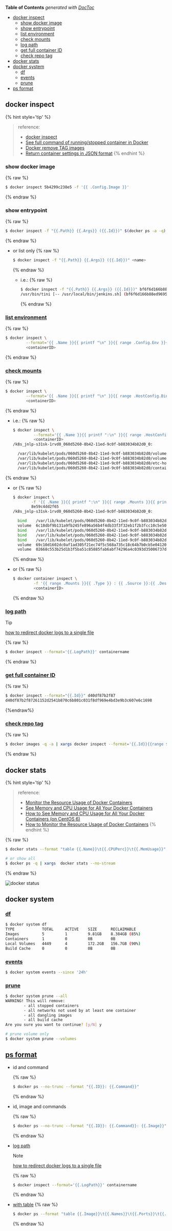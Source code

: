 <!-- START doctoc generated TOC please keep comment here to allow auto update -->
<!-- DON'T EDIT THIS SECTION, INSTEAD RE-RUN doctoc TO UPDATE -->
**Table of Contents**  *generated with [DocToc](https://github.com/thlorenz/doctoc)*

- [docker inspect](#docker-inspect)
  - [show docker image](#show-docker-image)
  - [show entrypoint](#show-entrypoint)
  - [list environment](#list-environment)
  - [check mounts](#check-mounts)
  - [log path](#log-path)
  - [get full container ID](#get-full-container-id)
  - [check repo tag](#check-repo-tag)
- [docker stats](#docker-stats)
- [docker system](#docker-system)
  - [df](#df)
  - [events](#events)
  - [prune](#prune)
- [ps format](#ps-format)

<!-- END doctoc generated TOC please keep comment here to allow auto update -->

## docker inspect

{% hint style='tip' %}
> reference:
> - [docker inspect](https://docs.docker.com/engine/reference/commandline/inspect/)
> - [See full command of running/stopped container in Docker](https://stackoverflow.com/a/27380853/2940319)
> - [Docker remove <none> TAG images](https://stackoverflow.com/a/33913711/2940319)
> - [Return container settings in JSON format](https://megamorf.gitlab.io/2021/03/14/return-container-settings-in-json-format/)
{% endhint %}

### show docker image
{% raw %}
```bash
$ docker inspect 5b4299c238e5 -f '{{ .Config.Image }}'
```
{% endraw %}

### show entrypoint
{% raw %}
```bash
$ docker inspect -f "{{.Path}} {{.Args}} ({{.Id}})" $(docker ps -a -q)
```
{% endraw %}

- or list <name> only
  {% raw %}
  ```bash
  $ docker inspect -f "{{.Path}} {{.Args}} ({{.Id}})" <name>
  ```
  {% endraw %}

  - i.e.:
    {% raw %}
    ```bash
    $ docker inspect -f "{{.Path}} {{.Args}} ({{.Id}})" bf6f6d166b88
    /usr/bin/tini [-- /usr/local/bin/jenkins.sh] (bf6f6d166b88ed9695b89d859ddc1feb7d2deaf07c64352ad479645b707e0157)
    ```
    {% endraw %}

### [list environment](https://stackoverflow.com/a/43875774/2940319)
{% raw %}
```bash
$ docker inspect \
         --format='{{ .Name }}{{ printf "\n" }}{{ range .Config.Env }}{{ printf "\n\t" }}{{ printf . }}{{ end }}' \
         <containerID>
```
{% endraw %}

### [check mounts](https://stackoverflow.com/a/68096235/2940319)
{% raw %}
```bash
$ docker inspect \
         --format='{{ .Name }}{{ printf "\n" }}{{ range .HostConfig.Binds }}{{ printf "\n\t" }}{{ printf . }}{{ end }}' \
         <containerID>
```
{% endraw %}

- i.e.:
  {% raw %}
  ```bash
  $ docker inspect \
           --format='{{ .Name }}{{ printf ":\n" }}{{ range .HostConfig.Binds }}{{ printf "\n\t" }}{{ printf . }}{{ end }}' \
           <containerID>
  /k8s_jnlp-s31sk-1rvd0_060d5260-8b42-11ed-9c0f-b883034b82d0_0:

    /var/lib/kubelet/pods/060d5260-8b42-11ed-9c0f-b883034b82d0/volumes/kubernetes.io~empty-dir/workspace-volume:/home/marslo
    /var/lib/kubelet/pods/060d5260-8b42-11ed-9c0f-b883034b82d0/volumes/kubernetes.io~secret/default-token-m6bqf:/var/run/secrets/kubernetes.io/serviceaccount:ro
    /var/lib/kubelet/pods/060d5260-8b42-11ed-9c0f-b883034b82d0/etc-hosts:/etc/hosts
    /var/lib/kubelet/pods/060d5260-8b42-11ed-9c0f-b883034b82d0/containers/jnlp/1d0c9319:/dev/termination-log
  ```
{% endraw %}

- or
  {% raw %}
  ```bash
  $ docker inspect \
          -f '{{ .Name }}{{ printf ":\n" }}{{ range .Mounts }}{{ printf "\n\t" }}{{ .Type }}{{ printf "\t" }}{{ if eq .Type "bind" }}{{ .Source }}{{ end }}{{ .Name }} => {{ .Destination }}{{ end }}{{ printf "\n" }}' \
          8e59c4dd2f65
  /k8s_jnlp-s31sk-1rvd0_060d5260-8b42-11ed-9c0f-b883034b82d0_0:

    bind    /var/lib/kubelet/pods/060d5260-8b42-11ed-9c0f-b883034b82d0/volumes/kubernetes.io~secret/default-token-m6bqf => /var/run/secrets/kubernetes.io/serviceaccount
    volume  6c18dbf9b131a9fb245fe896a56b4f4db33f3f32eb1f2b3fcc10c5e50baf7e4f => /home/devops/.jenkins
    bind    /var/lib/kubelet/pods/060d5260-8b42-11ed-9c0f-b883034b82d0/volumes/kubernetes.io~empty-dir/workspace-volume => /home/devops
    bind    /var/lib/kubelet/pods/060d5260-8b42-11ed-9c0f-b883034b82d0/etc-hosts => /etc/hosts
    bind    /var/lib/kubelet/pods/060d5260-8b42-11ed-9c0f-b883034b82d0/containers/jnlp/1d0c9319 => /dev/termination-log
    volume  69c10d1602dc0af1ad305f21ec74f5c568a735c18c64b7b0cb5e04120159e2bd => /home/devops/.ssh
    volume  02668c553b25d1b3f5ba51c85885fab6abf74296a4c0393d35006737d543a174 => /home/devops/agent
  ```
  {% endraw %}

- or
  {% raw %}
  ```bash
  $ docker container inspect \
           -f '{{ range .Mounts }}{{ .Type }} : {{ .Source }}:{{ .Destination }}{{ println }}{{  end  }}' \
           <containerID>
  ```
  {% endraw %}

### [log path](https://stackoverflow.com/a/41147654/2940319)

> [!TIP]
> [how to redirect docker logs to a single file](https://www.scalyr.com/blog/how-to-redirect-docker-logs-to-a-single-file)

{% raw %}
```bash
$ docker inspect --format='{{.LogPath}}' containername
```
{% endraw %}

### [get full container ID](https://forums.docker.com/t/how-to-get-a-full-id-of-a-certain-container/2418/3)
{% raw %}
```bash
$ docker inspect --format="{{.Id}}" d40df87b2f87
d40df87b2f87261152d2541b870c6b801c031f8df969e4bd3e9b3c607e6c1698
```
{%endraw%}

### [check repo tag](https://stackoverflow.com/a/33913711/2940319)
{% raw %}
```bash
$ docker images -q -a | xargs docker inspect --format='{{.Id}}{{range $rt := .RepoTags}} {{$rt}} {{end}}'
```
{% endraw %}

## docker stats

{% hint style='tip' %}
> reference:
> - [Monitor the Resource Usage of Docker Containers](https://www.cloudsavvyit.com/13715/how-to-monitor-the-resource-usage-of-docker-containers/)
> - [See Memory and CPU Usage for All Your Docker Containers](https://dev.to/rubberduck/how-to-see-memory-and-cpu-usage-for-all-your-docker-containers)
> - [How to See Memory and CPU Usage for All Your Docker Containers (on CentOS 6)](https://dev.to/rubberduck/how-to-see-memory-and-cpu-usage-for-all-your-docker-containers)
> - [How to Monitor the Resource Usage of Docker Containers](https://www.howtogeek.com/devops/how-to-monitor-the-resource-usage-of-docker-containers/)
{% endhint %}

{% raw %}
```bash
$ docker stats --format "table {{.Name}}\t{{.CPUPerc}}\t{{.MemUsage}}" <CONTAINER_ID>

# or show all
$ docker ps -q | xargs  docker stats --no-stream
```
{% endraw %}

![docker status](../../screenshot/docker/docker-stat-resource-1.gif)


## docker system
### [df](https://docs.docker.com/engine/reference/commandline/system_df/)
```bash
$ docker system df
TYPE            TOTAL     ACTIVE    SIZE      RECLAIMABLE
Images          5         1         9.81GB    8.384GB (85%)
Containers      1         0         0B        0B
Local Volumes   4449      4         172.2GB   156.7GB (90%)
Build Cache     0         0         0B        0B
```

### [events](https://docs.docker.com/engine/reference/commandline/system_events/)
```bash
$ docker system events --since '24h'
```

### [prune](https://docs.docker.com/engine/reference/commandline/system_prune/)
```bash
$ docker system prune --all
WARNING! This will remove:
        - all stopped containers
        - all networks not used by at least one container
        - all dangling images
        - all build cache
Are you sure you want to continue? [y/N] y

# prune volume only
$ docker system prune --volumes
```

## [ps format](https://docs.docker.com/engine/reference/commandline/ps/#formatting)
- id and command

  {% raw %}
  ```bash
  $ docker ps --no-trunc --format "{{.ID}}: {{.Command}}"
  ```
  {% endraw %}

- id, image and commands

  {% raw %}
  ```bash
  $ docker ps --no-trunc --format "{{.ID}}: {{.Command}}: {{.Image}}"
  ```
  {% endraw %}

- [log path](https://stackoverflow.com/a/41147654/2940319)

  > [!NOTE]
  > [how to redirect docker logs to a single file](https://www.scalyr.com/blog/how-to-redirect-docker-logs-to-a-single-file)

  {% raw %}
  ```bash
  $ docker inspect --format='{{.LogPath}}' containername
  ```
  {% endraw %}

- [with table](https://stackoverflow.com/q/34748747/2940319)
  {% raw %}
  ```bash
  $ docker ps --format "table {{.Image}}\t{{.Names}}\t{{.Ports}}\t{{.Status}}"
  ```
  {% endraw %}
